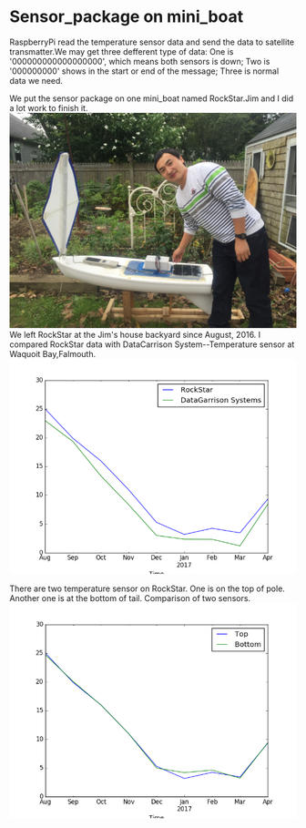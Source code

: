 # Sensor_package on mini_boat

RaspberryPi read the temperature sensor data and send the data to satellite transmatter.We may get three defferent type of data: One is '000000000000000000', which means both sensors is down; Two is '000000000' shows in the start or end of the message; Three is normal data we need.

We put the sensor package on one mini_boat named RockStar.Jim and I did a lot work to finish it.<img src="./Pictures/IMG_2987.JPG" alt="RockStar View" > We left RockStar at the Jim's house backyard since August, 2016. I compared RockStar data with DataCarrison System--Temperature sensor at Waquoit Bay,Falmouth.<img src="./Pictures/RockStar_DataCarrison.png" alt="RockStar View" >

There are two temperature sensor on RockStar. One is on the top of pole. Another one is at the bottom of tail. Comparison of two sensors.<img src="./Pictures/top_bottom.png" alt="RockStar View" >
